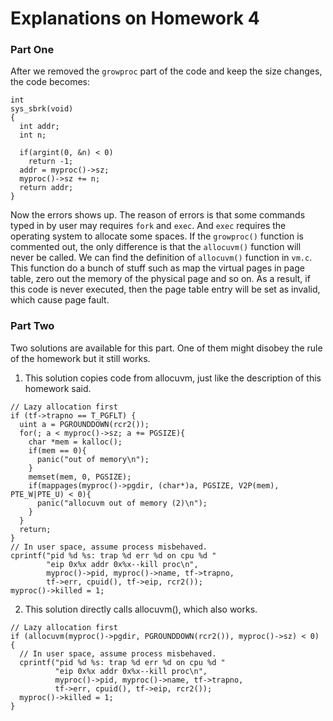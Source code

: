 # Explanations on Homework 4

### Part One
After we removed the ```growproc``` part of the code and keep the size changes, the code becomes:
```
int
sys_sbrk(void)
{
  int addr;
  int n;

  if(argint(0, &n) < 0)
    return -1;
  addr = myproc()->sz;
  myproc()->sz += n;
  return addr;
}
```
Now the errors shows up. The reason of errors is that some commands typed in by user may requires ```fork``` and ```exec```. And ```exec``` requires the operating system to allocate some spaces. If the ```growproc()``` function is commented out, the only difference is that the ```allocuvm()``` function will never be called. We can find the definition of ```allocuvm()``` function in ```vm.c```. This function do a bunch of stuff such as map the virtual pages in page table, zero out the memory of the physical page and so on. As a result, if this code is never executed, then the page table entry will be set as invalid, which cause page fault. 

### Part Two
Two solutions are available for this part. One of them might disobey the rule of the homework but it still works.
1. This solution copies code from allocuvm, just like the description of this homework said.
```
// Lazy allocation first
if (tf->trapno == T_PGFLT) {
  uint a = PGROUNDDOWN(rcr2());
  for(; a < myproc()->sz; a += PGSIZE){
    char *mem = kalloc();
    if(mem == 0){
      panic("out of memory\n");
    }
    memset(mem, 0, PGSIZE);
    if(mappages(myproc()->pgdir, (char*)a, PGSIZE, V2P(mem), PTE_W|PTE_U) < 0){
      panic("allocuvm out of memory (2)\n");
    }
  }
  return;
}
// In user space, assume process misbehaved.
cprintf("pid %d %s: trap %d err %d on cpu %d "
        "eip 0x%x addr 0x%x--kill proc\n",
        myproc()->pid, myproc()->name, tf->trapno,
        tf->err, cpuid(), tf->eip, rcr2());
myproc()->killed = 1;
```
2. This solution directly calls allocuvm(), which also works.
```
// Lazy allocation first
if (allocuvm(myproc()->pgdir, PGROUNDDOWN(rcr2()), myproc()->sz) < 0) {
  // In user space, assume process misbehaved.
  cprintf("pid %d %s: trap %d err %d on cpu %d "
          "eip 0x%x addr 0x%x--kill proc\n",
          myproc()->pid, myproc()->name, tf->trapno,
          tf->err, cpuid(), tf->eip, rcr2());
  myproc()->killed = 1;
}
```
